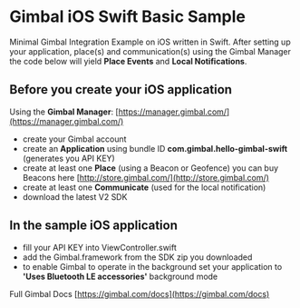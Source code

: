 # Gimbal iOS Swift Basic Sample
Minimal Gimbal Integration Example on iOS written in Swift. After setting up your application, place(s) and communication(s) using the Gimbal Manager the code below will yield **Place Events** and **Local Notifications**.

## Before you create your iOS application
Using the **Gimbal Manager**:
[https://manager.gimbal.com/](https://manager.gimbal.com/)
- create your Gimbal account 
- create an **Application** using bundle ID **com.gimbal.hello-gimbal-swift** (generates you API KEY)
- create at least one **Place** (using a Beacon or Geofence) you can buy Beacons here [http://store.gimbal.com/](http://store.gimbal.com/)
- create at least one **Communicate** (used for the local notification)
- download the latest V2 SDK

## In the sample iOS application
- fill your API KEY into ViewController.swift
- add the Gimbal.framework from the SDK zip you downloaded
- to enable Gimbal to operate in the background set your application to **'Uses Bluetooth LE accessories'** background mode 

Full Gimbal Docs [https://gimbal.com/docs](https://gimbal.com/docs)
